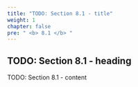 ```yaml
---
title: "TODO: Section 8.1 - title"
weight: 1
chapter: false
pre: " <b> 8.1 </b> "
---
```


## TODO: Section 8.1 - heading

TODO: Section 8.1 - content
